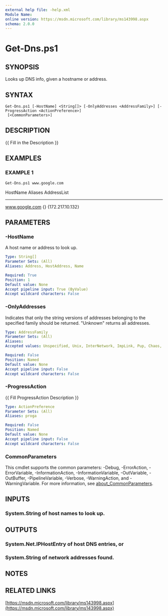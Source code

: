 ```yaml
---
external help file: -help.xml
Module Name:
online version: https://msdn.microsoft.com/library/ms143998.aspx
schema: 2.0.0
---
```


# Get-Dns.ps1

## SYNOPSIS
Looks up DNS info, given a hostname or address.

## SYNTAX

```
Get-Dns.ps1 [-HostName] <String[]> [-OnlyAddresses <AddressFamily>] [-ProgressAction <ActionPreference>]
 [<CommonParameters>]
```

## DESCRIPTION
{{ Fill in the Description }}

## EXAMPLES

### EXAMPLE 1
```
Get-Dns.ps1 www.google.com
```

HostName       Aliases AddressList
--------       ------- -----------
www.google.com {}      {172.217.10.132}

## PARAMETERS

### -HostName
A host name or address to look up.

```yaml
Type: String[]
Parameter Sets: (All)
Aliases: Address, HostAddress, Name

Required: True
Position: 1
Default value: None
Accept pipeline input: True (ByValue)
Accept wildcard characters: False
```

### -OnlyAddresses
Indicates that only the string versions of addresses belonging to the specified family should be returned.
"Unknown" returns all addresses.

```yaml
Type: AddressFamily
Parameter Sets: (All)
Aliases:
Accepted values: Unspecified, Unix, InterNetwork, ImpLink, Pup, Chaos, NS, Ipx, Iso, Osi, Ecma, DataKit, Ccitt, Sna, DecNet, DataLink, Lat, HyperChannel, AppleTalk, NetBios, VoiceView, FireFox, Banyan, Atm, InterNetworkV6, Cluster, Ieee12844, Irda, NetworkDesigners, Max, Packet, ControllerAreaNetwork, Unknown

Required: False
Position: Named
Default value: None
Accept pipeline input: False
Accept wildcard characters: False
```

### -ProgressAction
{{ Fill ProgressAction Description }}

```yaml
Type: ActionPreference
Parameter Sets: (All)
Aliases: proga

Required: False
Position: Named
Default value: None
Accept pipeline input: False
Accept wildcard characters: False
```

### CommonParameters
This cmdlet supports the common parameters: -Debug, -ErrorAction, -ErrorVariable, -InformationAction, -InformationVariable, -OutVariable, -OutBuffer, -PipelineVariable, -Verbose, -WarningAction, and -WarningVariable. For more information, see [about_CommonParameters](http://go.microsoft.com/fwlink/?LinkID=113216).

## INPUTS

### System.String of host names to look up.
## OUTPUTS

### System.Net.IPHostEntry of host DNS entries, or
### System.String of network addresses found.
## NOTES

## RELATED LINKS

[https://msdn.microsoft.com/library/ms143998.aspx](https://msdn.microsoft.com/library/ms143998.aspx)

